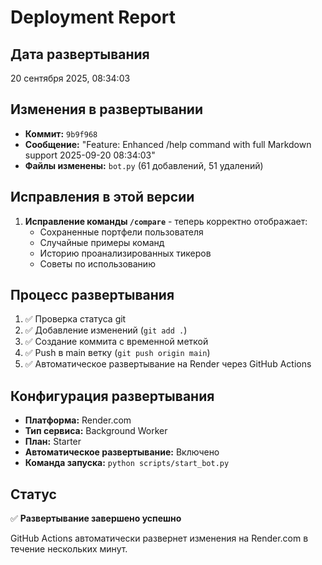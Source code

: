 # Deployment Report

## Дата развертывания
20 сентября 2025, 08:34:03

## Изменения в развертывании
- **Коммит:** `9b9f968`
- **Сообщение:** "Feature: Enhanced /help command with full Markdown support 2025-09-20 08:34:03"
- **Файлы изменены:** `bot.py` (61 добавлений, 51 удалений)

## Исправления в этой версии
1. **Исправление команды `/compare`** - теперь корректно отображает:
   - Сохраненные портфели пользователя
   - Случайные примеры команд
   - Историю проанализированных тикеров
   - Советы по использованию

## Процесс развертывания
1. ✅ Проверка статуса git
2. ✅ Добавление изменений (`git add .`)
3. ✅ Создание коммита с временной меткой
4. ✅ Push в main ветку (`git push origin main`)
5. ✅ Автоматическое развертывание на Render через GitHub Actions

## Конфигурация развертывания
- **Платформа:** Render.com
- **Тип сервиса:** Background Worker
- **План:** Starter
- **Автоматическое развертывание:** Включено
- **Команда запуска:** `python scripts/start_bot.py`

## Статус
✅ **Развертывание завершено успешно**

GitHub Actions автоматически развернет изменения на Render.com в течение нескольких минут.
